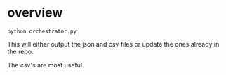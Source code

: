 # overview

`python orchestrator.py`

This will either output the json and csv files or update the ones already in the repo.

The csv's are most useful.